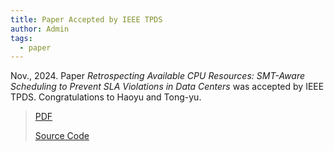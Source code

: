 ```yaml
---
title: Paper Accepted by IEEE TPDS
author: Admin
tags:
  - paper
---
```


Nov., 2024. Paper *Retrospecting Available CPU Resources: SMT-Aware Scheduling to Prevent SLA Violations in Data Centers* was accepted by IEEE TPDS.
Congratulations to Haoyu and Tong-yu.

> [PDF](https://dl.acm.org/doi/10.1145/3691620.3695268)
>
> [Source Code](https://github.com/solecnugit/deployfix)
